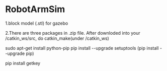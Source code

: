 # RobotArmSim

1.block model (.stl) for gazebo

2.There are three packages in .zip file.
  After downloded into your /catkin_ws/src, do catkin_make(under /catkin_ws)
  
  
  sudo apt-get install python-pip
  pip install --upgrade setuptools
  (pip install --upgrade pip)
  
  
  
  
  pip install getkey
  
